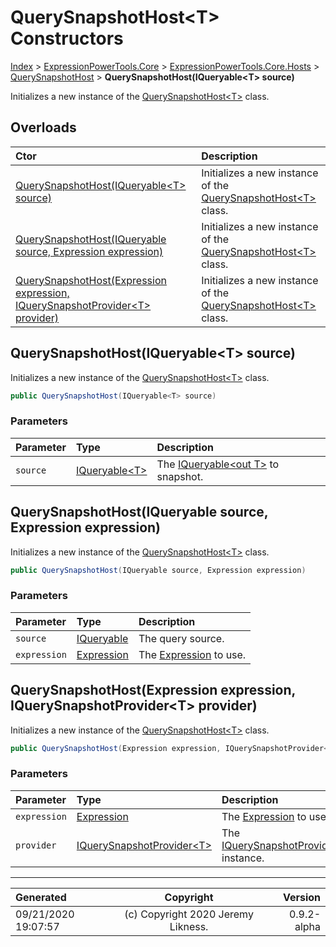 ﻿# QuerySnapshotHost&lt;T> Constructors

[Index](../index.md) > [ExpressionPowerTools.Core](ExpressionPowerTools.Core.a.md) > [ExpressionPowerTools.Core.Hosts](ExpressionPowerTools.Core.Hosts.n.md) > [QuerySnapshotHost<T>](ExpressionPowerTools.Core.Hosts.QuerySnapshotHost`1.cs.md) > **QuerySnapshotHost(IQueryable&lt;T> source)**

Initializes a new instance of the [QuerySnapshotHost&lt;T>](ExpressionPowerTools.Core.Hosts.QuerySnapshotHost`1.cs.md) class.

## Overloads

| Ctor | Description |
| :-- | :-- |
| [QuerySnapshotHost(IQueryable&lt;T> source)](#querysnapshothostiqueryablet-source) | Initializes a new instance of the [QuerySnapshotHost&lt;T>](ExpressionPowerTools.Core.Hosts.QuerySnapshotHost`1.cs.md) class. |
| [QuerySnapshotHost(IQueryable source, Expression expression)](#querysnapshothostiqueryable-source-expression-expression) | Initializes a new instance of the [QuerySnapshotHost&lt;T>](ExpressionPowerTools.Core.Hosts.QuerySnapshotHost`1.cs.md) class. |
| [QuerySnapshotHost(Expression expression, IQuerySnapshotProvider&lt;T> provider)](#querysnapshothostexpression-expression-iquerysnapshotprovidert-provider) | Initializes a new instance of the [QuerySnapshotHost&lt;T>](ExpressionPowerTools.Core.Hosts.QuerySnapshotHost`1.cs.md) class. |

## QuerySnapshotHost(IQueryable&lt;T> source)

Initializes a new instance of the [QuerySnapshotHost&lt;T>](ExpressionPowerTools.Core.Hosts.QuerySnapshotHost`1.cs.md) class.

```csharp
public QuerySnapshotHost(IQueryable<T> source)
```

### Parameters

| Parameter | Type | Description |
| :-- | :-- | :-- |
| `source` | [IQueryable&lt;T>](https://docs.microsoft.com/dotnet/api/system.linq.iqueryable-1) | The [IQueryable&lt;out T>](https://docs.microsoft.com/dotnet/api/system.linq.iqueryable-1) to snapshot. |



## QuerySnapshotHost(IQueryable source, Expression expression)

Initializes a new instance of the [QuerySnapshotHost&lt;T>](ExpressionPowerTools.Core.Hosts.QuerySnapshotHost`1.cs.md) class.

```csharp
public QuerySnapshotHost(IQueryable source, Expression expression)
```

### Parameters

| Parameter | Type | Description |
| :-- | :-- | :-- |
| `source` | [IQueryable](https://docs.microsoft.com/dotnet/api/system.linq.iqueryable) | The query source. |
| `expression` | [Expression](https://docs.microsoft.com/dotnet/api/system.linq.expressions.expression) | The [Expression](https://docs.microsoft.com/dotnet/api/system.linq.expressions.expression) to use. |



## QuerySnapshotHost(Expression expression, IQuerySnapshotProvider&lt;T> provider)

Initializes a new instance of the [QuerySnapshotHost&lt;T>](ExpressionPowerTools.Core.Hosts.QuerySnapshotHost`1.cs.md) class.

```csharp
public QuerySnapshotHost(Expression expression, IQuerySnapshotProvider<T> provider)
```

### Parameters

| Parameter | Type | Description |
| :-- | :-- | :-- |
| `expression` | [Expression](https://docs.microsoft.com/dotnet/api/system.linq.expressions.expression) | The [Expression](https://docs.microsoft.com/dotnet/api/system.linq.expressions.expression) to use. |
| `provider` | [IQuerySnapshotProvider&lt;T>](ExpressionPowerTools.Core.Signatures.IQuerySnapshotProvider`1.i.md) | The [IQuerySnapshotProvider&lt;T>](ExpressionPowerTools.Core.Signatures.IQuerySnapshotProvider`1.i.md) instance. |



---

| Generated | Copyright | Version |
| :-- | :-: | --: |
| 09/21/2020 19:07:57 | (c) Copyright 2020 Jeremy Likness. | 0.9.2-alpha |
